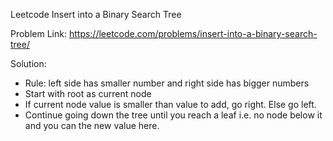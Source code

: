 Leetcode Insert into a Binary Search Tree

Problem Link: https://leetcode.com/problems/insert-into-a-binary-search-tree/

Solution:
+ Rule: left side has smaller number and right side has bigger numbers
+ Start with root as current node
+ If current node value is smaller than value to add, go right. Else go left.
+ Continue going down the tree until you reach a leaf i.e. no node below it and you can the new value here.


